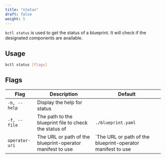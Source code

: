 ```yaml
---
title: "status"
draft: false
weight: 5
---
```


`bctl status` is used to get the status of a blueprint. It will check if the designated components are available.

## Usage

```bash
bctl status [flags]
```

## Flags

| Flag | Description                                                | Default |
| ---- |------------------------------------------------------------| ------- |
| `-h, --help` | Display the help for status                                |
| `-f, --file` | The path to the blueprint file to check the status of      | `./blueprint.yaml` |
| `operator-uri` | The URL or path of the blueprint-operator manifest to use  | `The URL or path of the blueprint-operator manifest to use | `https://github.com/mirantiscontainers/blueprint/releases/latest/download/blueprint-operator.yaml` |
